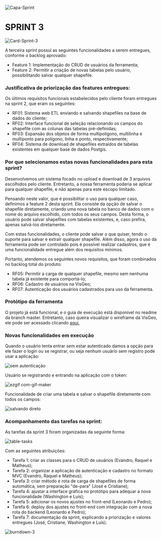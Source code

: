 ![Capa-Sprint](https://user-images.githubusercontent.com/57918707/93690172-ad2d4c00-faab-11ea-9a28-d5e5574bdac8.jpeg)

# SPRINT 3

![Card-Sprint-3](https://user-images.githubusercontent.com/57918707/98486400-d50f7500-21fb-11eb-9fdc-882e493c35a1.jpeg)

A terceira sprint possui as seguintes funcionalidades a serem entregues, conforme o backlog aprovado:

- Feature 1: Implementação do CRUD de usuários da ferramenta;
- Feature 2: Permitir a criação de novas tabelas pelo usuário, possibilitando salvar qualquer shapefile.

### Justificativa de priorização das features entregues:

Os últimos requisitos funcionais estabelecidos pelo cliente foram entregues na sprint 2, que eram os seguintes:

- RF01: Sistema web ETL enviando e salvando shapefiles na base de dados do cliente;
- RF02: Interface funcional de seleção relacionando os campos do shapefile com as colunas das tabelas pré-definidas;
- RF03: Expansão dos objetos de forma multipolígono, multilinha e multiponto para polígono, linha e ponto, respectivamente;
- RF04: Sistema de download de shapefiles extraídos de tabelas existentes em qualquer base de dados Postgis.

### Por que selecionamos estas novas funcionalidades para esta sprint?

Desenvolvemos um sistema focado no upload e download de 3 arquivos escolhidos pelo cliente. Entretanto, a nossa ferramenta poderia se aplicar para qualquer shapefile, e não apenas para este escopo limitado. 

Pensando neste valor, que é possibilitar o uso para qualquer caso, definimos a feature 2 desta sprint. Ela consiste da opção de salvar o shapefile diretamente, criando uma nova tabela no banco de dados com o nome do arquivo escolhido, com todos os seus campos. Desta forma, o usuário pode salvar shapefiles com tabelas existentes, e, caso prefira, apenas salvá-los diretamente.

Com estas funcionalidades, o cliente pode salvar o que quiser, tendo o suporte para salvar e extrair qualquer shapefile.
Além disso, agora o uso da ferramenta pode ser controlado pois é possível realizar cadastros, que é uma funcionalidade entregue além dos requisitos mínimos.

Portanto, atendemos os seguintes novos requisitos, que foram combinados no backlog total do produto:

- RF05: Permitir a carga de qualquer shapefile, mesmo sem nenhuma tabela já existente para comportá-lo;
- RF06: Cadastro de usuários na VisGeo;
- RF07: Autenticação dos usuários cadastrados para uso da ferramenta.

### Protótipo da ferramenta

O projeto já está funcional, e o guia de execução está disponível no readme da branch master. Entretanto, caso queira visualizar o wireframe da VisGeo, ele pode ser acessado clicando <a href="https://www.figma.com/proto/pZ40saBOjKAdqq4we9BzuN/Projeto-Visiona?node-id=112%3A38&scaling=scale-down" target="_blank">aqui.</a>

### Novas funcionalidades em execução

Quando o usuário tenta entrar sem estar autenticado damos a opção para ele fazer o login ou se registrar, ou seja nenhum usuário sem registro pode usar a aplicação:

![sem autenticação](https://user-images.githubusercontent.com/56441371/98485237-b3aa8b00-21f3-11eb-8004-bbd61514c6ef.gif)

Usuário se registrando e entrando na aplicação com o token:

![ezgif com-gif-maker](https://user-images.githubusercontent.com/56441371/98485048-70035180-21f2-11eb-909e-3cec1c97d671.gif)

Funcionalidade de criar uma tabela e salvar o shapefile diretamente com todos os campos:

![salvando direto](https://user-images.githubusercontent.com/56441371/98487551-5964f680-2202-11eb-9386-2806fc1c0167.gif)


### Acompanhamento das tarefas na sprint:

As tarefas da sprint 3 foram organizadas da seguinte forma:

![table-tasks](https://user-images.githubusercontent.com/45850297/98471242-b09aa500-21c9-11eb-80e8-bb9c281e24f2.png)

Com as seguintes atribuições:

- Tarefa 1: criar as classes para o CRUD de usuários (Evandro, Raquel e Matheus);
- Tarefa 2: organizar a aplicação de autenticação e cadastro no formato MVC (Evandro, Raquel e Matheus);
- Tarefa 3: criar método e rota de carga de shapefiles de forma automática, sem preparação "de-para" (José e Cristiane);
- Tarefa 4: ajustar a interface gráfica no protótipo para adequar a nova funcionalidade (Washington e Luis);
- Tarefa 5: adicionar os novos ajustes no front-end (Leonardo e Pedro);
- Tarefa 6: deploy dos ajustes no front-end com integração com a nova rota do backend (Leonardo e Pedro);
- Tarefa 7: documentação da sprint, explicando a priorização e valores entregues (José, Cristiane, Washington e Luis).

![burndown-3](https://user-images.githubusercontent.com/45850297/98470141-94473a00-21c2-11eb-9e37-d790605c5add.png)


